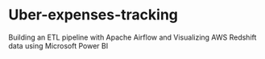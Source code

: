 # Uber-expenses-tracking
Building an ETL pipeline with Apache Airflow and Visualizing AWS Redshift data using Microsoft Power BI
